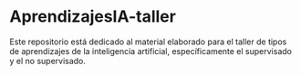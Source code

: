 # AprendizajesIA-taller
Este repositorio está dedicado al material elaborado para el taller de tipos de aprendizajes de la inteligencia artificial, específicamente el supervisado y el no supervisado.
